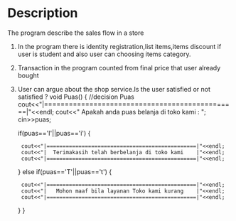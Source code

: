# Description 
The program describe the sales flow in a store
1. In the program there is identity registration,list items,items discount if user is student and also user can choosing items category.
2. Transaction in the program counted from final price that user already bought
3. User can argue about the shop service.Is the user satisfied or not satisfied ?
void Puas()
{
	//decision Puas
	cout<<"|===============================================|"<<endl;
	cout<<" Apakah anda puas belanja di toko kami : ";
	cin>>puas;
	
    if(puas=='I'||puas=='i') {
    	
    	cout<<"|===============================================|"<<endl;
		cout<<"|  Terimakasih telah berbelanja di toko kami    |"<<endl;
		cout<<"|===============================================|"<<endl;
	}
	else 
	if(puas=='T'||puas=='t') {
		
		cout<<"|===============================================|"<<endl;
		cout<<"|   Mohon maaf bila layanan Toko kami kurang    |"<<endl;
		cout<<"|===============================================|"<<endl;
    } 
}
